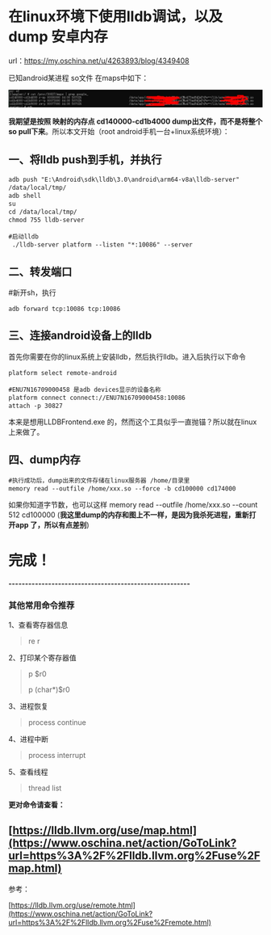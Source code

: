 # 在linux环境下使用lldb调试，以及 dump 安卓内存

url：https://my.oschina.net/u/4263893/blog/4349408

已知android某进程 so文件 在maps中如下：

![img](images/20200709155426897.jpg)

**我期望是按照 映射的内存点 cd140000-cd1b4000 dump出文件，而不是将整个so pull下来**。所以本文开始（root android手机一台+linux系统环境）：



## 一、将lldb push到手机，并执行

```
adb push "E:\Android\sdk\lldb\3.0\android\arm64-v8a\lldb-server" /data/local/tmp/
adb shell
su
cd /data/local/tmp/
chmod 755 lldb-server

#启动lldb
 ./lldb-server platform --listen "*:10086" --server
```



## 二、转发端口


\#新开sh，执行

```
adb forward tcp:10086 tcp:10086
```



## 三、连接android设备上的lldb   

首先你需要在你的linux系统上安装lldb，然后执行lldb。进入后执行以下命令

```
platform select remote-android

#ENU7N16709000458 是adb devices显示的设备名称
platform connect connect://ENU7N16709000458:10086
attach -p 30827
```

本来是想用LLDBFrontend.exe 的，然而这个工具似乎一直抛锚？所以就在linux上来做了。



## 四、dump内存

```
#执行成功后，dump出来的文件存储在linux服务器 /home/目录里
memory read --outfile /home/xxx.so --force -b cd100000 cd174000
```

如果你知道字节数，也可以这样 memory read --outfile /home/xxx.so --count 512 cd100000 (**我这里dump的内存和图上不一样，是因为我杀死进程，重新打开app 了，所以有点差别**)



# **完成！**

**-------------------------------------------------------**



### 其他常用命令推荐

1、查看寄存器信息 

> re r

2、打印某个寄存器值

> p $r0
>
> p (char*)$r0

3、进程恢复

> process continue

4、进程中断

> process interrupt

5、查看线程

> thread list

**更对命令请查看：**



## [https://lldb.llvm.org/use/map.html](https://www.oschina.net/action/GoToLink?url=https%3A%2F%2Flldb.llvm.org%2Fuse%2Fmap.html)

 

参考：

[https://lldb.llvm.org/use/remote.html](https://www.oschina.net/action/GoToLink?url=https%3A%2F%2Flldb.llvm.org%2Fuse%2Fremote.html)
